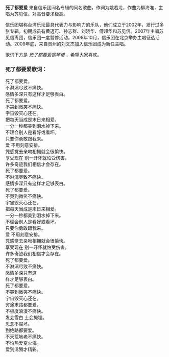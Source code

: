 

**死了都要爱** 来自信乐团同名专辑的同名歌曲，作词为姚若龙，作曲为柳海准，主唱为苏见信。对高音要求极高。

  
信乐团堪称台湾乐坛最具代表力与影响力的乐队，他们成立于2002年，发行过多张专辑。初期成员有黄迈可、孙志群、刘晓华、傅超华和苏见信。2007年主唱苏见信离团，信乐团一度暂停活动。2008年10月，信乐团在北京举办主唱征选活动。2009年底，来自贵州的刘文杰加入信乐团成为新任主唱。

  
歌词下方是 _死了都要爱钢琴谱_ ，希望大家喜欢。

### 死了都要爱歌词：

死了都要爱。  
不淋漓尽致不痛快。  
感情多深只有这样才足够表白。  
死了都要爱。  
不哭到微笑不痛快。  
宇宙毁灭心还在。  
把每天当成是末日来相爱。  
一分一秒都美到泪水掉下来。  
不理会别人是看好或看坏。  
只要你勇敢跟我来。  
爱 不用刻意安排。  
凭感觉去亲吻相拥就会很愉快。  
享受现在 别一开怀就怕受伤害。  
许多奇迹我们相信才会存在。  
死了都要爱。  
不淋漓尽致不痛快。  
感情多深只有这样才足够表白。  
死了都要爱。  
不哭到微笑不痛快。  
宇宙毁灭心还在。  
把每天当成是末日来相爱。  
一分一秒都美到泪水掉下来。  
不理会别人是看好或看坏。  
只要你勇敢跟我来。  
爱 不用刻意安排。  
凭感觉去亲吻相拥就会很愉快。  
享受现在 别一开怀就怕受伤害。  
许多奇迹我们相信才会存在。  
死了都要爱。  
不淋漓尽致不痛快。  
感情多深只有这  
样才足够表白。  
死了都要爱。  
不哭到微笑不痛快。  
宇宙毁灭心还在。  
穷途末路都要爱。  
不极度浪漫不痛快。  
发会雪白 土会掩埋。  
思念不腐坏。  
到绝路都要爱。  
不天荒地老不痛快。  
不怕热爱变火海。  
爱到沸腾才精彩。

